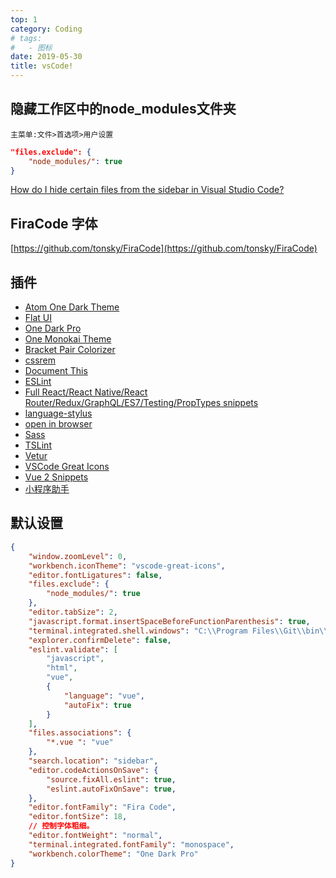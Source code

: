 ```yaml
---
top: 1
category: Coding
# tags:
#   - 图标
date: 2019-05-30
title: vsCode!
---
```


## 隐藏工作区中的node_modules文件夹
`主菜单:文件>首选项>用户设置`
```json
"files.exclude": {
    "node_modules/": true
}
```
[How do I hide certain files from the sidebar in Visual Studio Code?](https://stackoverflow.com/questions/30140112/how-do-i-hide-certain-files-from-the-sidebar-in-visual-studio-code/30142299#30142299)

## FiraCode 字体
[https://github.com/tonsky/FiraCode](https://github.com/tonsky/FiraCode)


## 插件
- [Atom One Dark Theme](https://marketplace.visualstudio.com/items?itemName=akamud.vscode-theme-onedark)
- [Flat UI](https://marketplace.visualstudio.com/items?itemName=lkytal.FlatUI)
- [One Dark Pro](https://marketplace.visualstudio.com/items?itemName=zhuangtongfa.Material-theme)
- [One Monokai Theme](https://marketplace.visualstudio.com/items?itemName=azemoh.one-monokai)
- [Bracket Pair Colorizer](https://marketplace.visualstudio.com/items?itemName=CoenraadS.bracket-pair-colorizer)
- [cssrem](https://github.com/cipchk/vscode-cssrem/blob/master/README.zh-CN.md)
- [Document This](href="https://marketplace.visualstudio.com/items?itemName=joelday.docthis")
- [ESLint](https://marketplace.visualstudio.com/items?itemName=dbaeumer.vscode-eslint)
- [Full React/React Native/React Router/Redux/GraphQL/ES7/Testing/PropTypes snippets](https://marketplace.visualstudio.com/items?itemName=walter-ribeiro.full-react-snippets)
- [language-stylus](https://marketplace.visualstudio.com/items?itemName=sysoev.language-stylus)
- [open in browser](https://marketplace.visualstudio.com/items?itemName=techer.open-in-browser)
- [Sass](https://marketplace.visualstudio.com/items?itemName=robinbentley.sass-indented)
- [TSLint](https://marketplace.visualstudio.com/items?itemName=eg2.tslint)
- [Vetur](https://marketplace.visualstudio.com/items?itemName=octref.vetur)
- [VSCode Great Icons](https://marketplace.visualstudio.com/items?itemName=emmanuelbeziat.vscode-great-icons)
- [Vue 2 Snippets](https://marketplace.visualstudio.com/items?itemName=hollowtree.vue-snippets)
- [小程序助手](https://marketplace.visualstudio.com/items?itemName=debian001.app-migrator)
## 默认设置
```json
{
    "window.zoomLevel": 0,
    "workbench.iconTheme": "vscode-great-icons",
    "editor.fontLigatures": false,
    "files.exclude": {
        "node_modules/": true
    },
    "editor.tabSize": 2,
    "javascript.format.insertSpaceBeforeFunctionParenthesis": true, 
    "terminal.integrated.shell.windows": "C:\\Program Files\\Git\\bin\\bash.exe",
    "explorer.confirmDelete": false,  
    "eslint.validate": [
        "javascript",
        "html",
        "vue",
        {
            "language": "vue",
            "autoFix": true
        }
    ],
    "files.associations": {
        "*.vue ": "vue"
    },
    "search.location": "sidebar",
    "editor.codeActionsOnSave": {
        "source.fixAll.eslint": true,
        "eslint.autoFixOnSave": true,
    },
    "editor.fontFamily": "Fira Code",
    "editor.fontSize": 18,
    // 控制字体粗细。
    "editor.fontWeight": "normal",
    "terminal.integrated.fontFamily": "monospace",
    "workbench.colorTheme": "One Dark Pro"
}
```